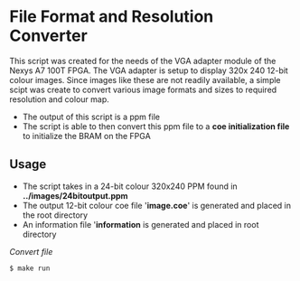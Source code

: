 # File Format and Resolution Converter 

This script was created for the needs of the VGA adapter module of the Nexys A7 100T FPGA. The VGA adapter is setup to display 320x 240 12-bit colour images. 
Since images like these are not readily available, a simple scipt was create to convert various image formats and sizes to required resolution and colour map.
- The output of this script is a ppm file
- The script is able to then convert this ppm file to a **coe initialization file** to initialize the BRAM on the FPGA

## Usage
- The script takes in a 24-bit colour 320x240 PPM found in **../images/24bitoutput.ppm**
- The output 12-bit colour coe file '**image.coe**'  is generated and placed in the root directory
- An information file '**information** is generated and placed in root directory 

*Convert file*
```
$ make run
```

